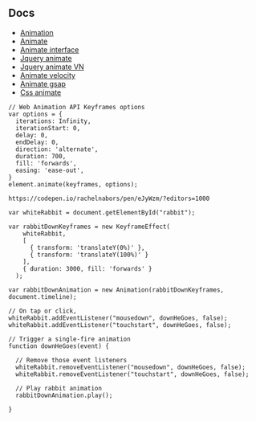 
## Docs

* [Animation](https://developer.mozilla.org/en-US/docs/Web/API/Animation/Animation)
* [Animate](https://developer.mozilla.org/en-US/docs/Web/API/Element/animate)
* [Animate interface](https://drafts.csswg.org/web-animations-1/#the-animation-interface)
* [Jquery animate](https://api.jquery.com/animate/)
* [Jquery animate VN](https://hocwebchuan.com/reference/jquery/jquery_animate.php)
* [Animate velocity](https://github.com/julianshapiro/velocity)
* [Animate gsap](https://greensock.com/jquerygsapjs/)
* [Css animate](https://animista.net/play/basic/shadow-drop)


```
// Web Animation API Keyframes options
var options = {
  iterations: Infinity,
  iterationStart: 0,
  delay: 0,
  endDelay: 0,
  direction: 'alternate',
  duration: 700,
  fill: 'forwards',
  easing: 'ease-out',
}
element.animate(keyframes, options);
```

```
https://codepen.io/rachelnabors/pen/eJyWzm/?editors=1000

var whiteRabbit = document.getElementById("rabbit");

var rabbitDownKeyframes = new KeyframeEffect(
    whiteRabbit, 
    [
      { transform: 'translateY(0%)' }, 
      { transform: 'translateY(100%)' }
    ], 
    { duration: 3000, fill: 'forwards' }
  );

var rabbitDownAnimation = new Animation(rabbitDownKeyframes, document.timeline);

// On tap or click,
whiteRabbit.addEventListener("mousedown", downHeGoes, false);
whiteRabbit.addEventListener("touchstart", downHeGoes, false);

// Trigger a single-fire animation
function downHeGoes(event) {

  // Remove those event listeners
  whiteRabbit.removeEventListener("mousedown", downHeGoes, false);
  whiteRabbit.removeEventListener("touchstart", downHeGoes, false);  

  // Play rabbit animation
  rabbitDownAnimation.play();
    
}
```
